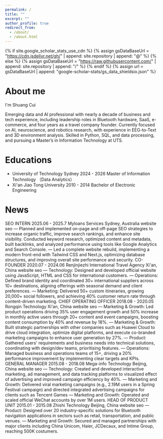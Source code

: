 ```yaml
---
permalink: /
title: ""
excerpt: ""
author_profile: true
redirect_from: 
  - /about/
  - /about.html
---
```


{% if site.google_scholar_stats_use_cdn %}
{% assign gsDataBaseUrl = "https://cdn.jsdelivr.net/gh/" | append: site.repository | append: "@" %}
{% else %}
{% assign gsDataBaseUrl = "https://raw.githubusercontent.com/" | append: site.repository | append: "/" %}
{% endif %}
{% assign url = gsDataBaseUrl | append: "google-scholar-stats/gs_data_shieldsio.json" %}

<span class='anchor' id='about-me'></span>
# About me
I'm Shuang Cui

Emerging data and AI professional with nearly a decade of business and tech experience, including leadership roles in Bluetooth hardware, SaaS, e-commerce, and four years as a travel company founder. Currently focused on AI, neuroscience, and robotics research, with experience in EEG-to-Text and 3D environment analysis. Skilled in Python, SQL, and data processing, and pursuing a Master’s in Information Technology at UTS.

# Educations
- University of Technology Sydney                       2024 - 2026
Master of Information Technology （Data Analytics）
- Xi'an Jiao Tong University                                    2010 - 2014
Bachelor of Electronic Engineering

# News
SEO INTERN
2025.06 - 2025.7
Myloans Services
Sydney, Australia
website seo
— Planned and implemented on-page and off-page SEO strategies to increase organic traffic, improve search rankings, and enhance site visibility. Conducted keyword research, optimized content and metadata, built backlinks, and analyzed performance using tools like Google Analytics and Search Console.
— Led a complete website rebuild, implementing a modern front-end with Tailwind CSS and Next.js, optimizing database structures, and improving overall site performance and security.
CO-FOUNDER
2020.07 - 2024.06
Renjinjiezhi International Travel Agency
Xi'an, China
website seo
— Technology: Designed and developed official website using JavaScript, HTML and CSS for international customers.
— Operations: Defined brand identity and coordinated 30+ international suppliers across 10+ destinations, aligning offerings with seasonal demand and client preferences.
— Marketing: Delivered 50+ custom itineraries, growing 20,000+ social followers, and achieving 40% customer return rate through content-driven marketing.
CHIEF OPERATING OFFICER
2018.08 - 2020.05
Rongqin Technology
Xi'an, China
website seo
— Marketing & Growth: Led product operations driving 35% user engagement growth and 50% increase in monthly active users through 20+ content and event campaigns, boosting content consumption by 40% and revenue by 18%.
— Marketing & Growth: Built strategic partnerships with other companies such as Huawei Cloud to drive cloud integration, optimize digital platforms, and execute co-branded marketing campaigns to enhance user generation by 27%.
— Product: Gathered users' requirements and business needs into technical solutions, coordinating with design/dev teams, prioritising features.
— Operations: Managed business and operations teams of 15+, driving a 20% performance improvement by implementing clear targets and KPIs.
GENERAL MANAGER
2015.08 - 2018.08
Mega-info Technology
Beijing, China
website seo
— Technology: Created and developed interactive marketing, ad management, and data tracking platforms to visualized effect of advertising and improved campaign efficiency by 40%.
— Marketing and Growth: Delivered viral marketing campaigns (e.g., 2.19M users in a Spring Festival campaign) and directed integrated advertising campaigns for clients such as Tencent Games
— Marketing and Growth: Operated and scaled official WeChat accounts by over 1M users.
HEAD OF PRODUCT UNIT
2015.01 - 2015.08
Zhishi Technology
Beijing, China
website seo
— Product: Designed over 20 industry-specific solutions for Bluetooth navigation applications in sectors such as retail, transportation, and public venues.
— Marketing and Growth: Secured and managed partnerships with major clients including China Unicom, Haier, JCDecaux, and Intime Group, reaching 500K costumers.
